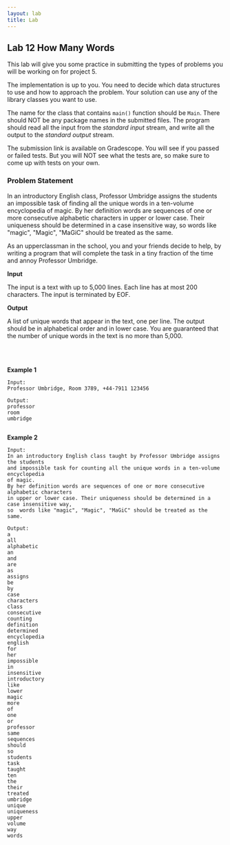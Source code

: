 ```yaml
---
layout: lab
title: Lab
---
```


<!--
<div class="lab-right" markdown="1">

__due date:__ 7 days from the time you start the lab or
Sept. 16
(whichever comes first)

__submission mode:__ group

</div>
-->

<main markdown="1" class="lab">

## Lab 12 How Many Words

This lab will give you some practice in submitting the types of problems you will be working on for project 5.

The implementation is up to you. You need to decide which data structures to use and how to approach the problem.
Your solution can use any of the library classes you want to use.

The name for the class that contains `main()` function should be `Main`. There should NOT be any package names in the submitted files.
The program should read all the input from the _standard input_ stream, and write all the output to the _standard output_ stream.

The submission link is available on Gradescope. You will see if you passed or failed tests. But you will NOT see what the tests are, so
make sure to come up with tests on your own.



### Problem Statement

In an introductory English class, Professor Umbridge assigns the students
an impossible task of finding all the unique words in a ten-volume encyclopedia
of magic.
By her definition words are sequences of one or more consecutive alphabetic characters
in upper or lower case. Their uniqueness should be determined in a case insensitive way,
so  words like "magic", "Magic", "MaGiC" should be treated as the same.

As an upperclassman in the school, you and your friends decide to help, by writing
a program that will complete the task in a tiny fraction of the time and annoy Professor
Umbridge.

__Input__

The input is a text with up to 5,000 lines. Each line has at most 200 characters.
The input is terminated by EOF.

__Output__

A list of unique words that appear in the text, one per line. The output should be in alphabetical order and in lower case.
You are guaranteed that the number of unique words in the text is no more than 5,000.

<br>

<br>


__Example 1__

```
Input:
Professor Umbridge, Room 3789, +44-7911 123456

Output:
professor
room
umbridge


```


__Example 2__

```
Input:
In an introductory English class taught by Professor Umbridge assigns the students
and impossible task for counting all the unique words in a ten-volume encyclopedia
of magic.
By her definition words are sequences of one or more consecutive alphabetic characters
in upper or lower case. Their uniqueness should be determined in a case insensitive way,
so  words like "magic", "Magic", "MaGiC" should be treated as the same.

Output:
a
all
alphabetic
an
and
are
as
assigns
be
by
case
characters
class
consecutive
counting
definition
determined
encyclopedia
english
for
her
impossible
in
insensitive
introductory
like
lower
magic
more
of
one
or
professor
same
sequences
should
so
students
task
taught
ten
the
their
treated
umbridge
unique
uniqueness
upper
volume
way
words

```



</main>
